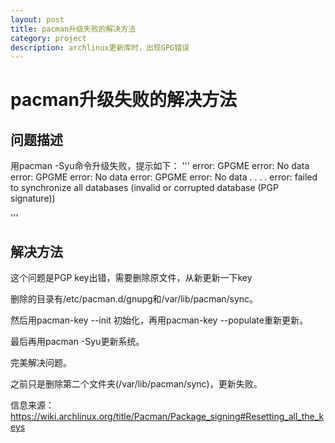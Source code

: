 ```yaml
---
layout: post
title: pacman升级失败的解决方法
category: project
description: archlinux更新库时，出现GPG错误
---
```


# pacman升级失败的解决方法

## 问题描述

用pacman -Syu命令升级失败，提示如下：
'''
error: GPGME error: No data
error: GPGME error: No data
error: GPGME error: No data
.
.
.
.
error: failed to synchronize all databases (invalid or corrupted database (PGP signature))

'''

## 解决方法

这个问题是PGP key出错，需要删除原文件，从新更新一下key

删除的目录有/etc/pacman.d/gnupg和/var/lib/pacman/sync。

然后用pacman-key --init 初始化，再用pacman-key --populate重新更新。

最后再用pacman -Syu更新系统。

完美解决问题。

之前只是删除第二个文件夹(/var/lib/pacman/sync)，更新失败。

信息来源：https://wiki.archlinux.org/title/Pacman/Package_signing#Resetting_all_the_keys




